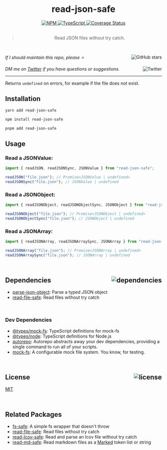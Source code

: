 <!--BEGIN HEADER-->
<div id="top" align="center">
  <h1>read-json-safe</h1>
  <a href="https://npmjs.com/package/read-json-safe">
    <img alt="NPM" src="https://img.shields.io/npm/v/read-json-safe.svg">
  </a>
  <a href="https://github.com/bconnorwhite/read-json-safe">
    <img alt="TypeScript" src="https://img.shields.io/github/languages/top/bconnorwhite/read-json-safe.svg">
  </a>
  <a href="https://coveralls.io/github/bconnorwhite/read-json-safe?branch=master">
    <img alt="Coverage Status" src="https://img.shields.io/coveralls/github/bconnorwhite/read-json-safe.svg?branch=master">
  </a>
</div>

<br />

<blockquote align="center">Read JSON files without try catch.</blockquote>

<br />

_If I should maintain this repo, please ⭐️_
<a href="https://github.com/bconnorwhite/read-json-safe">
  <img align="right" alt="GitHub stars" src="https://img.shields.io/github/stars/bconnorwhite/read-json-safe?label=%E2%AD%90%EF%B8%8F&style=social">
</a>

_DM me on [Twitter](https://twitter.com/bconnorwhite) if you have questions or suggestions._
<a href="https://twitter.com/bconnorwhite">
  <img align="right" alt="Twitter" src="https://img.shields.io/twitter/url?label=%40bconnorwhite&style=social&url=https%3A%2F%2Ftwitter.com%2Fbconnorwhite">
</a>

---
<!--END HEADER-->

Returns `undefined` on errors, for example if the file does not exist.

## Installation

```sh
yarn add read-json-safe
```

```sh
npm install read-json-safe
```

```sh
pnpm add read-json-safe
```

## Usage

### Read a JSONValue:

```ts
import { readJSON, readJSONSync, JSONValue } from "read-json-safe";

readJSON("file.json"); // Promise<JSONValue | undefined>
readJSONSync("file.json"); // JSONValue | undefined
```

### Read a JSONObject:

```ts
import { readJSONObject, readJSONObjectSync, JSONObject } from "read-json-safe";

readJSONObject("file.json"); // Promise<JSONObject | undefined>
readJSONObjectSync("file.json"); // JSONObject | undefined
```

### Read a JSONArray:

```ts
import { readJSONArray, readJSONArraySync, JSONArray } from "read-json-safe";

readJSONArray("file.json"); // Promise<JSONArray | undefined>
readJSONArraySync("file.json"); // JSONArray | undefined
```

<!--BEGIN FOOTER-->

<br />

<h2 id="dependencies">Dependencies<a href="https://www.npmjs.com/package/read-json-safe?activeTab=dependencies"><img align="right" alt="dependencies" src="https://img.shields.io/librariesio/release/npm/read-json-safe.svg"></a></h2>

- [parse-json-object](https://www.npmjs.com/package/parse-json-object): Parse a typed JSON object
- [read-file-safe](https://www.npmjs.com/package/read-file-safe): Read files without try catch


<br />

<h3>Dev Dependencies</h3>

- [@types/mock-fs](https://www.npmjs.com/package/@types/mock-fs): TypeScript definitions for mock-fs
- [@types/node](https://www.npmjs.com/package/@types/node): TypeScript definitions for Node.js
- [autorepo](https://www.npmjs.com/package/autorepo): Autorepo abstracts away your dev dependencies, providing a single command to run all of your scripts.
- [mock-fs](https://www.npmjs.com/package/mock-fs): A configurable mock file system.  You know, for testing.


<br />

<h2 id="license">License <a href="https://opensource.org/licenses/MIT"><img align="right" alt="license" src="https://img.shields.io/npm/l/read-json-safe.svg"></a></h2>

[MIT](https://opensource.org/licenses/MIT)
<!--END FOOTER-->

<br />

## Related Packages

- [fs-safe](https://www.npmjs.com/package/fs-safe): A simple fs wrapper that doesn't throw
- [read-file-safe](https://www.npmjs.com/package/read-file-safe): Read files without try catch
- [read-lcov-safe](https://www.npmjs.com/package/read-lcov-safe): Read and parse an lcov file without try catch
- [read-md-safe](https://www.npmjs.com/package/read-md-safe): Read markdown files as a [Marked](https://www.npmjs.com/package/marked) token list or string
